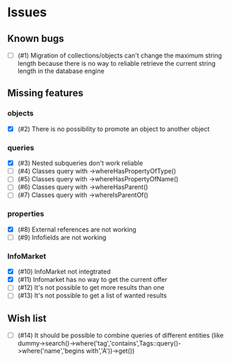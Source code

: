 # Issues

## Known bugs
- [ ] (#1) Migration of collections/objects can't change the maximum string length because there is no way to reliable retrieve the current string length in the database engine

## Missing features
### objects
- [X] (#2) There is no possibility to promote an object to another object

### queries
- [X] (#3) Nested subqueries don't work reliable
- [ ] (#4) Classes query with ->whereHasPropertyOfType()
- [ ] (#5) Classes query with ->whereHasPropertyOfName()
- [ ] (#6) Classes query with ->whereHasParent()
- [ ] (#7) Classes query with ->whereIsParentOf()

### properties
- [X] (#8) External references are not working
- [ ] (#9) Infofields are not working

### InfoMarket
- [X] (#10) InfoMarket not integtrated
- [X] (#11) Infomarket has no way to get the current offer
- [ ] (#12) It's not possible to get more results than one
- [ ] (#13) It's not possible to get a list of wanted results
      
## Wish list
- [ ] (#14) It should be possible to combine queries of different entities (like dummy->search()->where('tag','contains',Tags::query()->where('name','begins with','A'))->get())

